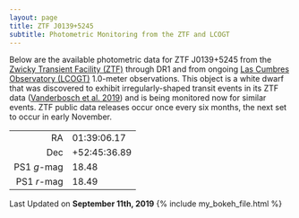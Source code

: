```yaml
---
layout: page
title: ZTF J0139+5245 
subtitle: Photometric Monitoring from the ZTF and LCOGT
---
```


Below are the available photometric data for ZTF J0139+5245 from the [Zwicky Transient Facility (ZTF)](https://www.ztf.caltech.edu/) through DR1 and from ongoing [Las Cumbres Observatory (LCOGT)](https://lco.global/) 1.0-meter observations.  This object is a white dwarf that was discovered to exhibit irregularly-shaped transit events in its ZTF data ([Vanderbosch et al. 2019](https://ui.adsabs.harvard.edu/abs/2019arXiv190809839V/abstract)) and is being monitored now for similar events. ZTF public data releases occur once every six months, the next set to occur in early November.

|                |               |
|---------------:|:--------------|
| RA             |  01:39:06.17  |
| Dec            | +52:45:36.89  |
| PS1 *g*-mag    |  18.48        |
| PS1 *r*-mag    |  18.49        |

Last Updated on **September 11th, 2019**
{% include my_bokeh_file.html %}
